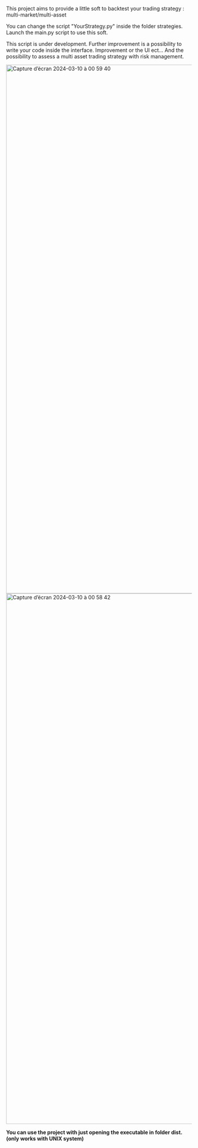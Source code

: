 This project aims to provide a little soft to backtest your trading strategy : multi-market/multi-asset

You can change the script "YourStrategy.py" inside the folder strategies. 
Launch the main.py script to use this soft.

This script is under development. Further improvement is a possibility to write your code inside the interface. Improvement or the UI ect... 
And the possibility to assess a multi asset trading strategy with risk management.

<img width="1434" alt="Capture d’écran 2024-03-10 à 00 59 40" src="https://github.com/guillaumePoidatz/BackTest/assets/79081686/f13ffe11-3ea3-4287-ac94-d2b779585f44">
<img width="1439" alt="Capture d’écran 2024-03-10 à 00 58 42" src="https://github.com/guillaumePoidatz/BackTest/assets/79081686/3d3390a3-8e4d-4350-bf5f-b61a1c9292f4">

**You can use the project with just opening the executable in folder dist. (only works with  UNIX system)**
